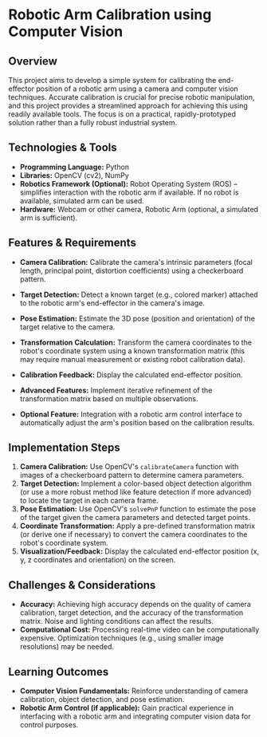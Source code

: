 # Robotic Arm Calibration using Computer Vision

## Overview

This project aims to develop a simple system for calibrating the end-effector position of a robotic arm using a camera and computer vision techniques.  Accurate calibration is crucial for precise robotic manipulation, and this project provides a streamlined approach for achieving this using readily available tools.  The focus is on a practical, rapidly-prototyped solution rather than a fully robust industrial system.

## Technologies & Tools

* **Programming Language:** Python
* **Libraries:** OpenCV (cv2), NumPy
* **Robotics Framework (Optional):** Robot Operating System (ROS) – simplifies interaction with the robotic arm if available.  If no robot is available, simulated arm can be used.
* **Hardware:**  Webcam or other camera, Robotic Arm (optional, a simulated arm is sufficient).

## Features & Requirements

- **Camera Calibration:** Calibrate the camera's intrinsic parameters (focal length, principal point, distortion coefficients) using a checkerboard pattern.
- **Target Detection:** Detect a known target (e.g., colored marker) attached to the robotic arm's end-effector in the camera's image.
- **Pose Estimation:** Estimate the 3D pose (position and orientation) of the target relative to the camera.
- **Transformation Calculation:** Transform the camera coordinates to the robot's coordinate system using a known transformation matrix (this may require manual measurement or existing robot calibration data).
- **Calibration Feedback:** Display the calculated end-effector position.

- **Advanced Features:** Implement iterative refinement of the transformation matrix based on multiple observations.
- **Optional Feature:**  Integration with a robotic arm control interface to automatically adjust the arm's position based on the calibration results.

## Implementation Steps

1. **Camera Calibration:** Use OpenCV's `calibrateCamera` function with images of a checkerboard pattern to determine camera parameters.
2. **Target Detection:** Implement a color-based object detection algorithm (or use a more robust method like feature detection if more advanced) to locate the target in each camera frame.
3. **Pose Estimation:** Use OpenCV's `solvePnP` function to estimate the pose of the target given the camera parameters and detected target points.
4. **Coordinate Transformation:** Apply a pre-defined transformation matrix (or derive one if necessary) to convert the camera coordinates to the robot's coordinate system.
5. **Visualization/Feedback:** Display the calculated end-effector position (x, y, z coordinates and orientation) on the screen.

## Challenges & Considerations

- **Accuracy:** Achieving high accuracy depends on the quality of camera calibration, target detection, and the accuracy of the transformation matrix.  Noise and lighting conditions can affect the results.
- **Computational Cost:**  Processing real-time video can be computationally expensive. Optimization techniques (e.g., using smaller image resolutions) may be needed.


## Learning Outcomes

- **Computer Vision Fundamentals:**  Reinforce understanding of camera calibration, object detection, and pose estimation.
- **Robotic Arm Control (if applicable):** Gain practical experience in interfacing with a robotic arm and integrating computer vision data for control purposes.

